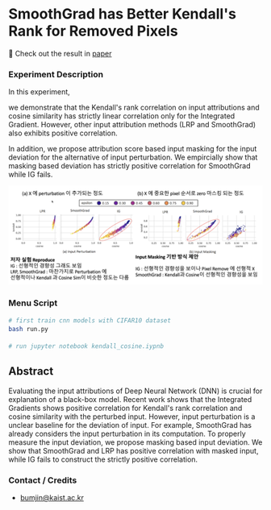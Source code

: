 # SmoothGrad has Better Kendall's Rank for Removed Pixels


🔖 Check out the result in [paper](assets/paper.pdf)


### Experiment Description

In this experiment, 

we demonstrate that the Kendall's rank correlation on input attributions and cosine similarity has 
strictly linear correlation only for the Integrated Gradient. However, other input attribution methods (LRP and SmoothGrad) also exhibits positive correlation. 

In addition, we propose attribution score based input masking for the input deviation for the alternative of input perturbation. 
We empircially show that masking based deviation has strictly positive correlation for SmoothGrad while IG fails. 

<img src="assets/fig.png" width=1000px>


### Menu Script

```bash 
# first train cnn models with CIFAR10 dataset
bash run.py

# run jupyter notebook kendall_cosine.iypnb
```

## Abstract 

Evaluating the input attributions of Deep Neural Network (DNN) is crucial for explanation of a black-box model. Recent work shows that the Integrated Gradients shows positive correlation for Kendall's rank correlation and cosine similarity with the perturbed input. However, input perturbation is a unclear baseline for the deviation of input. For example, SmoothGrad has already considers the input perturbation in its computation. To properly measure the input deviation, we propose masking based input deviation. We show that SmoothGrad and LRP has positive correlation with masked input, while IG fails to construct the strictly positive correlation. 


### Contact / Credits 

* bumjin@kaist.ac.kr 